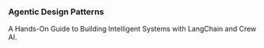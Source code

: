 ### Agentic Design Patterns

A Hands-On Guide to Building Intelligent Systems with LangChain and Crew AI.